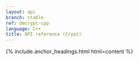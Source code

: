 ```yaml
---
layout: api
branch: stable
ref: dmcrypt-cpp
language: C++
title: API reference (Crypt)
---
```

{% include anchor_headings.html html=content %}